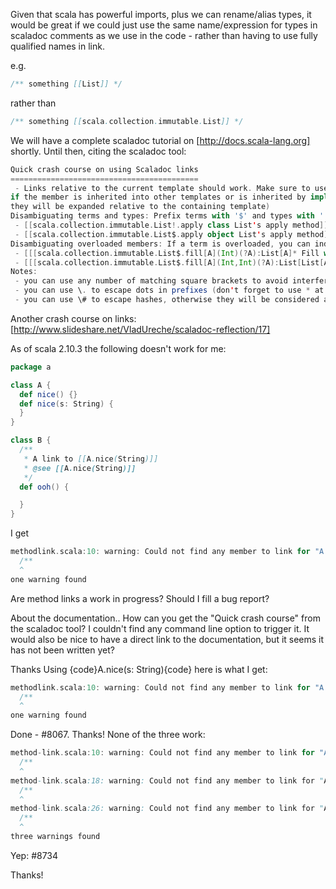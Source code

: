 Given that scala has powerful imports, plus we can rename/alias types, it would be great if we could just use the same name/expression for types in scaladoc comments as we use in the code - rather than having to use fully qualified names in link.

e.g.

```scala
/** something [[List]] */
```

rather than


```scala
/** something [[scala.collection.immutable.List]] */
```
We will have a complete scaladoc tutorial on [http://docs.scala-lang.org] shortly. Until then, citing the scaladoc tool:
```scala
Quick crash course on using Scaladoc links
==========================================
 - Links relative to the current template should work. Make sure to use fully qualified names 
if the member is inherited into other templates or is inherited by implicit conversions (as 
they will be expanded relative to the containing template)
Disambiguating terms and types: Prefix terms with '$' and types with '!' in case both names are in use:
 - [[scala.collection.immutable.List!.apply class List's apply method]] and
 - [[scala.collection.immutable.List$.apply object List's apply method]]
Disambiguating overloaded members: If a term is overloaded, you can indicate the first part of its signature followed by *:
 - [[[scala.collection.immutable.List$.fill[A](Int)(?A):List[A]* Fill with a single parameter]]]
 - [[[scala.collection.immutable.List$.fill[A](Int,Int)(?A):List[List[A]]* Fill with a two parameters]]]
Notes: 
 - you can use any number of matching square brackets to avoid interference with the signature
 - you can use \. to escape dots in prefixes (don't forget to use * at the end to match the signature!)
 - you can use \# to escape hashes, otherwise they will be considered as delimiters, like dots.
```
Another crash course on links: [http://www.slideshare.net/VladUreche/scaladoc-reflection/17]

As of scala 2.10.3 the following doesn't work for me:
```scala
package a

class A {
  def nice() {}
  def nice(s: String) {
  }
}

class B {
  /**
   * A link to [[A.nice(String)]]
   * @see [[A.nice(String)]]
   */
  def ooh() {

  }
}
```

I get 

```scala
methodlink.scala:10: warning: Could not find any member to link for "A.nice(String)".
  /**
  ^
one warning found
```

Are method links a work in progress? Should I fill a bug report?

About the documentation..
How can you get the "Quick crash course" from the scaladoc tool? I couldn't find any command line option to trigger it.
It would also be nice to have a direct link to the documentation, but it seems it has not been written yet? 

Thanks
Using {code}A.nice(s: String){code} here is what I get:

```scala
methodlink.scala:10: warning: Could not find any member to link for "A.nice(s:".
  /**
  ^
one warning found
```
Done - #8067.  Thanks!
None of the three work:

```scala
method-link.scala:10: warning: Could not find any member to link for "A.nice(String)".
  /**
  ^
method-link.scala:18: warning: Could not find any member to link for "A.nice(s:".
  /**
  ^
method-link.scala:26: warning: Could not find any member to link for "A.nice(s:String)".
  /**
  ^
three warnings found
```
Yep: #8734

Thanks!
